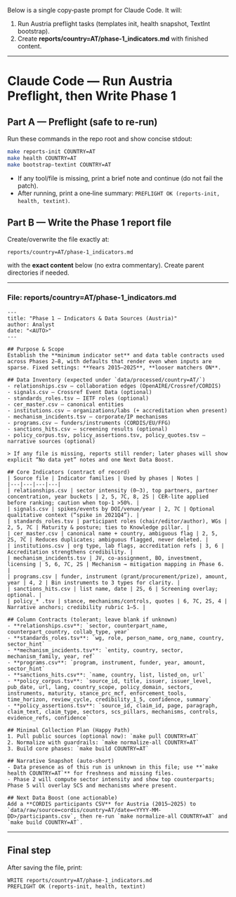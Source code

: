 Below is a single copy‑paste prompt for Claude Code. It will:
1) Run Austria preflight tasks (templates init, health snapshot, TextInt bootstrap).
2) Create **reports/country=AT/phase-1_indicators.md** with finished content.

---

# Claude Code — Run Austria Preflight, then Write Phase 1

## Part A — Preflight (safe to re‑run)
Run these commands in the repo root and show concise stdout:
```bash
make reports-init COUNTRY=AT
make health COUNTRY=AT
make bootstrap-textint COUNTRY=AT
```
- If any tool/file is missing, print a brief note and continue (do not fail the patch).
- After running, print a one‑line summary: `PREFLIGHT OK (reports-init, health, textint)`.

## Part B — Write the Phase 1 report file
Create/overwrite the file exactly at:
```
reports/country=AT/phase-1_indicators.md
```
with the **exact content** below (no extra commentary). Create parent directories if needed.

---

### File: reports/country=AT/phase-1_indicators.md
```
---
title: "Phase 1 — Indicators & Data Sources (Austria)"
author: Analyst
date: "<AUTO>"
---

## Purpose & Scope
Establish the **minimum indicator set** and data table contracts used across Phases 2–8, with defaults that render even when inputs are sparse. Fixed settings: **Years 2015–2025**, **looser matchers ON**.

## Data Inventory (expected under `data/processed/country=AT/`)
- relationships.csv — collaboration edges (OpenAIRE/Crossref/CORDIS)
- signals.csv — Crossref Event Data (optional)
- standards_roles.tsv — IETF roles (optional)
- cer_master.csv — canonical entities
- institutions.csv — organizations/labs (+ accreditation when present)
- mechanism_incidents.tsv — corporate/IP mechanisms
- programs.csv — funders/instruments (CORDIS/EU/FFG)
- sanctions_hits.csv — screening results (optional)
- policy_corpus.tsv, policy_assertions.tsv, policy_quotes.tsv — narrative sources (optional)

> If any file is missing, reports still render; later phases will show explicit “No data yet” notes and one Next Data Boost.

## Core Indicators (contract of record)
| Source file | Indicator families | Used by phases | Notes |
|---|---|---|---|
| relationships.csv | sector intensity (0–3), top partners, partner concentration, year buckets | 2, 5, 7C, 8, 2S | CER‑lite applied before ranking; caution when top‑1 >50%. |
| signals.csv | spikes/events by DOI/venue/year | 2, 7C | Optional qualitative context (“spike in 2021Q4”). |
| standards_roles.tsv | participant roles (chair/editor/author), WGs | 2, 5, 7C | Maturity & posture; ties to Knowledge pillar. |
| cer_master.csv | canonical name + country, ambiguous flag | 2, 5, 2S, 7C | Reduces duplicates; ambiguous flagged, never deleted. |
| institutions.csv | org type, lab flags, accreditation refs | 3, 6 | Accreditation strengthens credibility. |
| mechanism_incidents.tsv | JV, co‑assignment, BO, investment, licensing | 5, 6, 7C, 2S | Mechanism → mitigation mapping in Phase 6. |
| programs.csv | funder, instrument (grant/procurement/prize), amount, year | 4, 2 | Bin instruments to 3 types for clarity. |
| sanctions_hits.csv | list name, date | 2S, 6 | Screening overlay; optional. |
| policy_* .tsv | stance, mechanisms/controls, quotes | 6, 7C, 2S, 4 | Narrative anchors; credibility rubric 1–5. |

## Column Contracts (tolerant; leave blank if unknown)
- **relationships.csv**: `sector, counterpart_name, counterpart_country, collab_type, year`
- **standards_roles.tsv**: `wg, role, person_name, org_name, country, sector_hint`
- **mechanism_incidents.tsv**: `entity, country, sector, mechanism_family, year, ref`
- **programs.csv**: `program, instrument, funder, year, amount, sector_hint`
- **sanctions_hits.csv**: `name, country, list, listed_on, url`
- **policy_corpus.tsv**: `source_id, title, issuer, issuer_level, pub_date, url, lang, country_scope, policy_domain, sectors, instruments, maturity, stance_prc_mcf, enforcement_tools, time_horizon, review_cycle, credibility_1_5, confidence, summary`
- **policy_assertions.tsv**: `source_id, claim_id, page, paragraph, claim_text, claim_type, sectors, scs_pillars, mechanisms, controls, evidence_refs, confidence`

## Minimal Collection Plan (Happy Path)
1. Pull public sources (optional now): `make pull COUNTRY=AT`
2. Normalize with guardrails: `make normalize-all COUNTRY=AT`
3. Build core phases: `make build COUNTRY=AT`

## Narrative Snapshot (auto‑short)
- Data presence as of this run is unknown in this file; use **`make health COUNTRY=AT`** for freshness and missing files.
- Phase 2 will compute sector intensity and show top counterparts; Phase 5 will overlay SCS and mechanisms where present.

## Next Data Boost (one actionable)
Add a **CORDIS participants CSV** for Austria (2015–2025) to `data/raw/source=cordis/country=AT/date=<YYYY-MM-DD>/participants.csv`, then re‑run `make normalize-all COUNTRY=AT` and `make build COUNTRY=AT`.
```

---

## Final step
After saving the file, print:
```
WRITE reports/country=AT/phase-1_indicators.md
PREFLIGHT OK (reports-init, health, textint)
```
